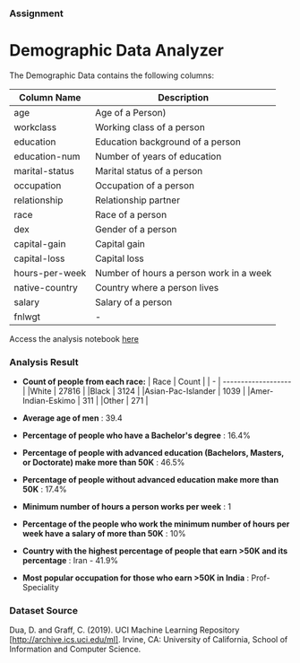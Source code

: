 ### Assignment

# Demographic Data Analyzer

The Demographic Data contains the following columns:

|  Column Name  | Description |
| - | ------------------- |
| age | Age of a Person) |
| workclass | Working class of a person |
| education | Education background of a person |
| education-num | Number of years of education |
| marital-status | Marital status of a person |
| occupation | Occupation of a person |
| relationship | Relationship partner |
| race | Race of a person |
| dex | Gender of a person |
| capital-gain | Capital gain |
| capital-loss | Capital loss |
| hours-per-week | Number of hours a person work in a week |
| native-country | Country where a person lives |
| salary | Salary of a person |
| fnlwgt | - |

Access the analysis notebook [here](https://datalore.jetbrains.com/notebook/jGVfrtnn5vDdWyQIY8plrD/8yJ26q6QeqTJFmsGTvVldS/)

### Analysis Result
- **Count of people from each race:**
    |  Race  | Count |
    | - | ------------------- |
    |White | 27816 |
    |Black | 3124 |
    |Asian-Pac-Islander | 1039 |
    |Amer-Indian-Eskimo | 311 |
    |Other | 271 |

- **Average age of men** : 39.4 
- **Percentage of people who have a Bachelor's degree** : 16.4%
- **Percentage of people with advanced education (Bachelors, Masters, or Doctorate) make more than 50K** : 46.5%
- **Percentage of people without advanced education make more than 50K** : 17.4%
- **Minimum number of hours a person works per week** : 1
- **Percentage of the people who work the minimum number of hours per week have a salary of more than 50K** : 10% 
- **Country with the highest percentage of people that earn >50K and its percentage** : Iran - 41.9%
- **Most popular occupation for those who earn >50K in India** : Prof-Speciality


### Dataset Source

Dua, D. and Graff, C. (2019). UCI Machine Learning Repository [http://archive.ics.uci.edu/ml]. Irvine, CA: University of California, School of Information and Computer Science.